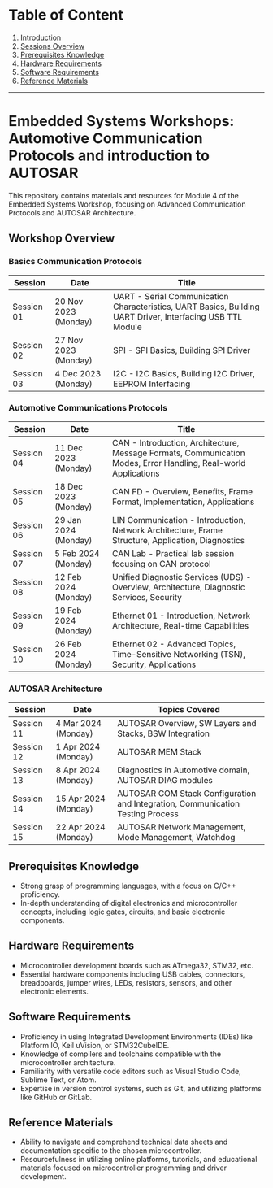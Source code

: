 # Table of Content

1. [Introduction](#embedded-systems-workshops-module-4)
2. [Sessions Overview](#sessions-overview)
3. [Prerequisites Knowledge](#prerequisites-knowledge)
4. [Hardware Requirements](#hardware-requirements)
5. [Software Requirements](#software-requirements)
6. [Reference Materials](#reference-materials)

---

# Embedded Systems Workshops: Automotive Communication Protocols and introduction to AUTOSAR

This repository contains materials and resources for Module 4 of the Embedded Systems Workshop, focusing on Advanced Communication Protocols and AUTOSAR Architecture.

## Workshop Overview

### Basics Communication Protocols

| Session     | Date                 | Title                                                                                                      |
| ----------- | -------------------- | ---------------------------------------------------------------------------------------------------------- |
| Session 01  | 20 Nov 2023 (Monday) | UART - Serial Communication Characteristics, UART Basics, Building UART Driver, Interfacing USB TTL Module |
| Session 02  | 27 Nov 2023 (Monday) | SPI - SPI Basics, Building SPI Driver                                                                      |
| Session 03  | 4 Dec 2023 (Monday)  | I2C - I2C Basics, Building I2C Driver, EEPROM Interfacing                                                  |

### Automotive Communications Protocols

| Session     | Date                 | Title                                                                                                      |
| ----------- | -------------------- | ---------------------------------------------------------------------------------------------------------- |
| Session 04  | 11 Dec 2023 (Monday) | CAN - Introduction, Architecture, Message Formats, Communication Modes, Error Handling, Real-world Applications |
| Session 05  | 18 Dec 2023 (Monday) | CAN FD - Overview, Benefits, Frame Format, Implementation, Applications                                         |
| Session 06  | 29 Jan 2024 (Monday) | LIN Communication - Introduction, Network Architecture, Frame Structure, Application, Diagnostics               |
| Session 07  | 5 Feb 2024 (Monday)  | CAN Lab - Practical lab session focusing on CAN protocol                                                        |
| Session 08  | 12 Feb 2024 (Monday) | Unified Diagnostic Services (UDS) - Overview, Architecture, Diagnostic Services, Security                       |
| Session 09  | 19 Feb 2024 (Monday) | Ethernet 01 - Introduction, Network Architecture, Real-time Capabilities                                        |
| Session 10  | 26 Feb 2024 (Monday) | Ethernet 02 - Advanced Topics, Time-Sensitive Networking (TSN), Security, Applications                          |

### AUTOSAR Architecture

| Session     | Date                 | Topics Covered                                          |
| ----------- | -------------------- | ------------------------------------------------------- |
| Session 11  | 4 Mar 2024 (Monday)  | AUTOSAR Overview, SW Layers and Stacks, BSW Integration |
| Session 12  | 1 Apr 2024 (Monday)  | AUTOSAR MEM Stack                                       |
| Session 13  | 8 Apr 2024 (Monday)  | Diagnostics in Automotive domain, AUTOSAR DIAG modules  |
| Session 14  | 15 Apr 2024 (Monday) | AUTOSAR COM Stack Configuration and Integration, Communication Testing Process |
| Session 15  | 22 Apr 2024 (Monday) | AUTOSAR Network Management, Mode Management, Watchdog  |

## Prerequisites Knowledge

- Strong grasp of programming languages, with a focus on C/C++ proficiency.
- In-depth understanding of digital electronics and microcontroller concepts, including logic gates, circuits, and basic electronic components.

## Hardware Requirements

- Microcontroller development boards such as ATmega32, STM32, etc.
- Essential hardware components including USB cables, connectors, breadboards, jumper wires, LEDs, resistors, sensors, and other electronic elements.

## Software Requirements

- Proficiency in using Integrated Development Environments (IDEs) like Platform IO, Keil uVision, or STM32CubeIDE.
- Knowledge of compilers and toolchains compatible with the microcontroller architecture.
- Familiarity with versatile code editors such as Visual Studio Code, Sublime Text, or Atom.
- Expertise in version control systems, such as Git, and utilizing platforms like GitHub or GitLab.

## Reference Materials

- Ability to navigate and comprehend technical data sheets and documentation specific to the chosen microcontroller.
- Resourcefulness in utilizing online platforms, tutorials, and educational materials focused on microcontroller programming and driver development.
